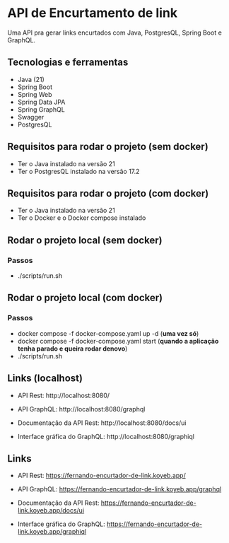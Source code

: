 # API de Encurtamento de link

Uma API pra gerar links encurtados com Java, PostgresQL, Spring Boot e GraphQL.


## Tecnologias e ferramentas

- Java (21)
- Spring Boot
- Spring Web
- Spring Data JPA
- Spring GraphQL
- Swagger
- PostgresQL



## Requisitos para rodar o projeto (**sem docker**)
- Ter o Java instalado na versão 21
- Ter o PostgresQL instalado na versão 17.2



## Requisitos para rodar o projeto (**com docker**)
- Ter o Java instalado na versão 21
- Ter o Docker e o Docker compose instalado



## Rodar o projeto local (**sem docker**)
### Passos
- ./scripts/run.sh


## Rodar o projeto local (**com docker**)
### Passos

- docker compose -f docker-compose.yaml up -d (**uma vez só**)
- docker compose -f docker-compose.yaml start (**quando a aplicação tenha parado e queira rodar denovo**)
- ./scripts/run.sh


## Links (localhost)

- API Rest: http://localhost:8080/
- API GraphQL: http://localhost:8080/graphql

- Documentação da API Rest: http://localhost:8080/docs/ui
- Interface gráfica do GraphQL: http://localhost:8080/graphiql


## Links

- API Rest: https://fernando-encurtador-de-link.koyeb.app/
- API GraphQL: https://fernando-encurtador-de-link.koyeb.app/graphql

- Documentação da API Rest: https://fernando-encurtador-de-link.koyeb.app/docs/ui
- Interface gráfica do GraphQL: https://fernando-encurtador-de-link.koyeb.app/graphiql
